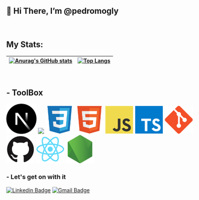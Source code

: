<h2> 👋 Hi There, I’m @pedromogly </h2>
<tr><br>
<h2> My Stats: </h2>

| [![Anurag's GitHub stats](https://github-readme-stats.vercel.app/api/?username=pedromogly&repo=github-readme-stats&show_icons=true&theme=tokyonight)](https://github.com/pedromogly/github-readme-stats) | [![Top Langs](https://github-readme-stats.vercel.app/api/top-langs/?username=pedromogly&repo=convoychat&layout=compact&theme=tokyonight)](https://github.com/pedromogly/github-readme-stats) |
| ------------- | ------------- |
  
<br><tr>
<h2>- ToolBox</h2>
<p>
  <img class="anim-icon" src="https://raw.githubusercontent.com/devicons/devicon/1119b9f84c0290e0f0b38982099a2bd027a48bf1/icons/nextjs/nextjs-original.svg" width="80px">
  <img src="https://upload.wikimedia.org/wikipedia/commons/d/d5/Tailwind_CSS_Logo.svg" width="75px">
  <img src="https://raw.githubusercontent.com/devicons/devicon/1119b9f84c0290e0f0b38982099a2bd027a48bf1/icons/css3/css3-original.svg" width="75px">
  <img src="https://raw.githubusercontent.com/devicons/devicon/1119b9f84c0290e0f0b38982099a2bd027a48bf1/icons/html5/html5-original.svg" width="75px">
  <img src="https://raw.githubusercontent.com/devicons/devicon/1119b9f84c0290e0f0b38982099a2bd027a48bf1/icons/javascript/javascript-original.svg" width="75px">
  <img src="https://raw.githubusercontent.com/devicons/devicon/1119b9f84c0290e0f0b38982099a2bd027a48bf1/icons/typescript/typescript-original.svg" width="75px">
  <img src="https://raw.githubusercontent.com/devicons/devicon/1119b9f84c0290e0f0b38982099a2bd027a48bf1/icons/git/git-original.svg" width="75px">
  <img src="https://raw.githubusercontent.com/devicons/devicon/1119b9f84c0290e0f0b38982099a2bd027a48bf1/icons/github/github-original.svg" width="75px">
  <img src="https://raw.githubusercontent.com/devicons/devicon/1119b9f84c0290e0f0b38982099a2bd027a48bf1/icons/react/react-original.svg" width="75px">
  <img src="https://raw.githubusercontent.com/devicons/devicon/1119b9f84c0290e0f0b38982099a2bd027a48bf1/icons/nodejs/nodejs-original.svg" width="75px">
  
</p><tr>
<h3>- Let's get on with it</h3>
  
[![Linkedin Badge](https://img.shields.io/badge/-LinkedIn-blue?style=flat-square&logo=Linkedin&logoColor=white&link=https://www.linkedin.com/in/pedromogly/)](https://www.linkedin.com/in/pedromogly/)
[![Gmail Badge](https://img.shields.io/badge/-Gmail-c14438?style=flat-square&logo=Gmail&logoColor=white&link=mailto:pedromogly@gmail.com)](mailto:pedromogly@gmail.com)
<!---
pedromogly/pedromogly is a ✨ special ✨ repository because its `README.md` (this file) appears on your GitHub profile.
You can click the Preview link to take a look at your changes.
--->
